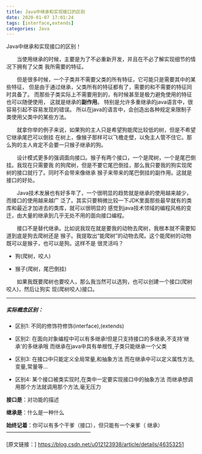 ```yaml
---
title: Java中继承和实现接口的区别
date: 2020-01-07 17:01:24
tags: [interface,extends]
categories: Java
---
```

Java中继承和实现接口的区别！
<!--more-->
&emsp;&emsp;当使用继承的时候，主要是为了不必重新开发，并且在不必了解实现细节的情况下拥有了父类
我所需要的特征。

&emsp;&emsp;但是很多时候，一个子类并不需要父类的所有特征，它可能只是需要其中的某些特征，
但是由于通过继承，父类所有的特征都有了，需要的和不需要的特征同时具备了。
而那些子类实际上不需要用到的，有时候甚至是极力避免使用的特征也可以随便使用，
这就是继承的**副作用**。
特别是允许多重继承的java语言中，很容易引起不容易发现的错误。
所以在java的语言中，会创造出各种规定来限制子类使用父类中的某些方法。

&emsp;&emsp;就拿你举的例子来说，如果狗的主人只是希望狗能爬比较低的树，但是不希望它继承尾巴可以倒挂
在树上，像猴子那样可以飞檐走壁，以免主人管不住它。那么狗的主人肯定不会要一只猴子继承的狗。

&emsp;&emsp;设计模式更多的强调面向接口。猴子有两个接口，一个是爬树，一个是尾巴倒挂。我现在只需要我
的狗爬树，但是不要它尾巴倒挂，那么我只要我的狗实现爬树的接口就行了。同时不会带来像继承
猴子来带来的尾巴倒挂的副作用。这就是接口的好处。

&emsp;&emsp;Java技术发展也有好多年了，一个很明显的趋势就是继承的使用越来越少，而接口的使用越来越广
泛了。其实只要稍微比较一下JDK里面那些最早就有的类库和最近才加进去的类库，就可以很明显的
感觉到java技术领域的编程风格的变迁，由大量的继承到几乎无处不用的面向接口编程。

&emsp;&emsp;接口不是替代继承。比如说我现在就是要我的动物去爬树，我根本就不需要知道到底是狗去爬树还是
猴子。我提取出“能爬树”的动物去爬。这个能爬树的动物既可以是猴子，也可以是狗。这样不是
很灵活吗？

- 狗(爬树，咬人)

- 猴子(爬树，尾巴倒挂)

&emsp;&emsp;如果我既要爬树也要咬人，那么我当然可以选狗，也可以创建一个接口(爬树咬人)，然后让狗实
现(爬树咬人)接口。
***
##### 实际概念区别：
- 区别1:
不同的修饰符修饰(interface),(extends)

- 区别2:
在面向对象编程中可以有多继承!但是只支持接口的多继承,不支持'继承'的多继承哦
而继承在java中具有单根性,子类只能继承一个父类
- 区别3:
在接口中只能定义全局常量,和抽象方法
而在继承中可以定义属性方法,变量,常量等...
- 区别4:
某个接口被类实现时,在类中一定要实现接口中的抽象方法
而继承想调用那个方法就调用那个方法,毫无压力

**接口是**：对功能的描述

**继承是**：什么是一种什么

**始终记着**：你可以有多个干爹（接口），但只能有一个亲爹（ 继承）
————————————————

[原文链接：] https://blog.csdn.net/u012123938/article/details/46353251
